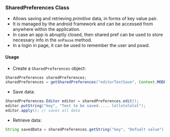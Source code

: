 ### SharedPreferences Class

- Allows saving and retrieving *primitive* data, in forms of key value pair.
- It is managed by the android framework and can be accessed from anywhere within the application.
- In case an app is abruptly closed, then shared pref can be used to store necessary info in the `onPause` method.
- In a login in page, it can be used to remember the user and pswd.


#### Usage

- Create a `SharedPreferences` object:
```java 
SharedPreferences sharedPreferences;
sharedPreferences = getSharedPreferences("editorTextSave", Context.MODE_PRIVATE);
```

- Save data:
```java
SharedPreferences.Editor editor = sharedPreferences.edit();  
editor.putString("key", "Text to be saved..... lollolololol");  
editor.apply(); // saves all data
```

- Retrieve data:
```java
String savedData = sharedPreferences.getString("key", "Defualt value");
```